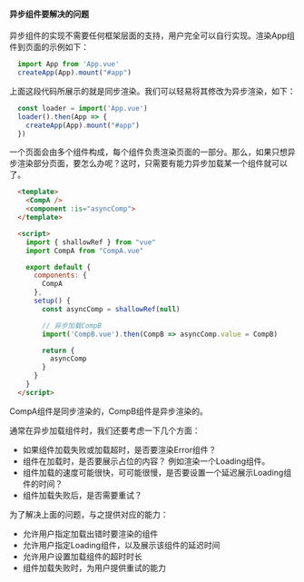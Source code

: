 #### 异步组件要解决的问题

异步组件的实现不需要任何框架层面的支持，用户完全可以自行实现。渲染App组件到页面的示例如下：

```js
  import App from 'App.vue'
  createApp(App).mount("#app")
```

上面这段代码所展示的就是同步渲染。我们可以轻易将其修改为异步渲染，如下：

```js
  const loader = import('App.vue')
  loader().then(App => {
    createApp(App).mount("#app")
  })
```

一个页面会由多个组件构成，每个组件负责渲染页面的一部分。那么，如果只想异步渲染部分页面，要怎么办呢？这时，只需要有能力异步加载某一个组件就可以了。

```html
  <template>
    <CompA />
    <component :is="asyncComp">
  </template>

  <script>
    import { shallowRef } from "vue"
    import CompA from "CompA.vue"

    export default {
      components: {
        CompA
      },
      setup() {
        const asyncComp = shallowRef(null)

        // 异步加载CompB
        import('CompB.vue').then(CompB => asyncComp.value = CompB)

        return {
          asyncComp
        }
      }
    }
  </script>
```

CompA组件是同步渲染的，CompB组件是异步渲染的。

通常在异步加载组件时，我们还要考虑一下几个方面：

- 如果组件加载失败或加载超时，是否要渲染Error组件？
- 组件在加载时，是否要展示占位的内容？ 例如渲染一个Loading组件。
- 组件加载的速度可能很快，可可能很慢，是否要设置一个延迟展示Loading组件的时间？
- 组件加载失败后，是否需要重试？

为了解决上面的问题，与之提供对应的能力：

- 允许用户指定加载出错时要渲染的组件
- 允许用户指定Loading组件，以及展示该组件的延迟时间
- 允许用户设置加载组件的超时时长
- 组件加载失败时，为用户提供重试的能力